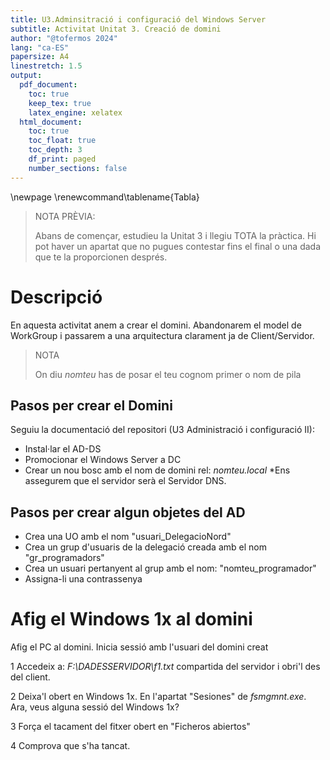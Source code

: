 ```yaml
---
title: U3.Adminsitració i configuració del Windows Server
subtitle: Activitat Unitat 3. Creació de domini
author: "@tofermos 2024"
lang: "ca-ES"
papersize: A4
linestretch: 1.5
output:
  pdf_document:
    toc: true
    keep_tex: true
    latex_engine: xelatex
  html_document:
    toc: true
    toc_float: true
    toc_depth: 3
    df_print: paged
    number_sections: false
---
```


\newpage
\renewcommand\tablename{Tabla}

> NOTA PRÈVIA:
>
> Abans de començar, estudieu la Unitat 3 i llegiu TOTA la pràctica. Hi pot haver un apartat que no pugues contestar fins el final o una dada que te la proporcionen després.


# Descripció

En aquesta activitat anem a crear el domini. Abandonarem el model de WorkGroup i passarem a una arquitectura clarament ja de Client/Servidor.

> NOTA
>
> On diu *nomteu* has de posar el teu cognom primer o nom de pila

## Pasos per crear el Domini

Seguiu la documentació del repositori (U3 Administració i configuració II):

* Instal·lar el AD-DS
* Promocionar el Windows Server a DC
* Crear un nou bosc amb el nom de domini rel:
   *nomteu.local*
*Ens assegurem que el servidor serà el Servidor DNS.

## Pasos per crear algun objetes del AD

* Crea una UO amb el nom "usuari_DelegacioNord"
* Crea un grup d'usuaris de la delegació creada amb el nom "gr_programadors"
* Crea un usuari pertanyent al grup amb el nom: "nomteu_programador"
* Assigna-li una contrassenya

# Afig el Windows 1x al domini

Afig el PC al domini.
Inicia sessió amb l'usuari del domini creat

1 Accedeix a: *F:\\DADESSERVIDOR\\f1.txt* compartida del servidor i obri'l des del client. 

2 Deixa'l obert en Windows 1x. En l'apartat "Sesiones" de *fsmgmnt.exe*. Ara, veus alguna sessió del Windows 1x? 

3 Força el tacament del fitxer obert en "Ficheros abiertos"

4 Comprova que s'ha tancat.



